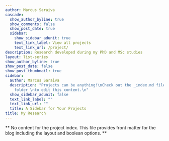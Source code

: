 ```yaml
---
author: Marcus Saraiva
cascade:
  show_author_byline: true
  show_comments: false
  show_post_date: true
  sidebar:
    show_sidebar_adunit: true
    text_link_label: View all projects
    text_link_url: /project/
description: Research developed during my PhD and MSc studies
layout: list-series
show_author_byline: true
show_post_date: false
show_post_thumbnail: true
sidebar:
  author: Marcus Saraiva
  description: "Projects can be anything!\nCheck out the _index.md file in the /project
    folder \nto edit this content.\n"
  show_sidebar_adunit: false
  text_link_label: ""
  text_link_url: ""
  title: A Sidebar for Your Projects
title: My Research
---
```


** No content for the project index. This file provides front matter for the blog including the layout and boolean options. **
